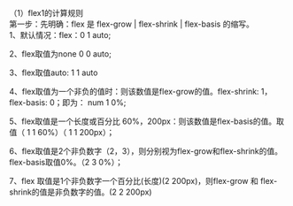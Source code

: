（1）flex1的计算规则  
第一步：先明确：flex 是 flex-grow | flex-shrink | flex-basis 的缩写。  
1、默认情况：flex：0 1 auto;

2、flex取值为none 0 0 auto;

3、flex取值auto: 1 1 auto

4、flex取值为一个非负的值时：则该数值是flex-grow的值。flex-shrink: 1， flex-basis: 0；即为： num 1 0%;

5、flex取值是一个长度或百分比 60%，200px：则该数值是flex-basis的值。取值（ 1 1 60%）（ 1 1 200px）；

6、flex取值是2个非负数字（2，3），则分别视为flex-grow和flex-shrink的值。flex-basis取值0%。（2 3 0%）；

7、flex 取值是1个非负数字一个百分比(长度)(2 200px)，则flex-grow 和 flex-shrink的值是非负数字的值。(2 2 200px)